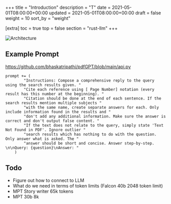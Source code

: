 +++
title = "Introduction"
description = "T"
date = 2021-05-01T08:00:00+00:00
updated = 2021-05-01T08:00:00+00:00
draft = false
weight = 10
sort_by = "weight"


[extra]
toc = true
top = false
section = "rust-llm"
+++

![Architecture](../prompt-engineering.webp)

## Example Prompt

https://github.com/bhaskatripathi/pdfGPT/blob/main/api.py

```
prompt += (
        "Instructions: Compose a comprehensive reply to the query using the search results given. "
        "Cite each reference using [ Page Number] notation (every result has this number at the beginning). "
        "Citation should be done at the end of each sentence. If the search results mention multiple subjects "
        "with the same name, create separate answers for each. Only include information found in the results and "
        "don't add any additional information. Make sure the answer is correct and don't output false content. "
        "If the text does not relate to the query, simply state 'Text Not Found in PDF'. Ignore outlier "
        "search results which has nothing to do with the question. Only answer what is asked. The "
        "answer should be short and concise. Answer step-by-step. \n\nQuery: {question}\nAnswer: "
    )
```

## Todo

- Figure out how to connect to LLM
- What do we need in terms of token limits (Falcon 40b 2048 token limit)
- MPT Story writer 65k tokens
- MPT 30b 8k